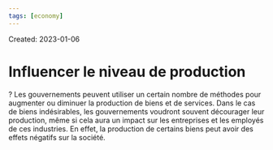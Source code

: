 ```yaml
---
tags: [economy] 
---
```

Created: 2023-01-06

# Influencer le niveau de production
?
Les gouvernements peuvent utiliser un certain nombre de méthodes pour augmenter ou diminuer la production de biens et de services. Dans le cas de biens indésirables, les gouvernements voudront souvent décourager leur production, même si cela aura un impact sur les entreprises et les employés de ces industries. En effet, la production de certains biens peut avoir des effets négatifs sur la société.
<!--SR:!2023-03-19,42,230-->
